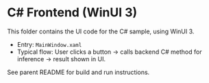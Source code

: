 # C# Frontend (WinUI 3)

This folder contains the UI code for the C# sample, using WinUI 3.

- Entry: `MainWindow.xaml`
- Typical flow: User clicks a button → calls backend C# method for inference → result shown in UI.

See parent README for build and run instructions.
